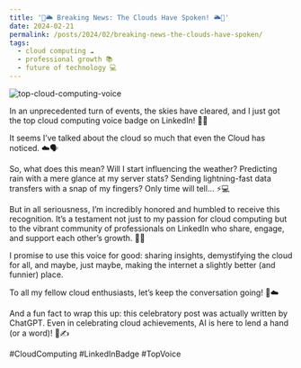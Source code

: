 ```yaml
---
title: '🎉🌥️ Breaking News: The Clouds Have Spoken! 🌥️🎉'
date: 2024-02-21
permalink: /posts/2024/02/breaking-news-the-clouds-have-spoken/
tags:
  - cloud computing ☁️
  - professional growth 📚
  - future of technology 💻
---
```


![top-cloud-computing-voice](https://github.com/paraskevasleivadaros/paraskevasleivadaros.github.io/assets/16403754/f5ccdeba-6be2-4491-b9cb-f718733f6112)

In an unprecedented turn of events, the skies have cleared, and I just got the top cloud computing voice badge on LinkedIn! 🏅✨

It seems I’ve talked about the cloud so much that even the Cloud has noticed. ☁️🗣️

So, what does this mean? Will I start influencing the weather? Predicting rain with a mere glance at my server stats? Sending lightning-fast data transfers with a snap of my fingers? Only time will tell… ⚡️💻

But in all seriousness, I’m incredibly honored and humbled to receive this recognition. It’s a testament not just to my passion for cloud computing but to the vibrant community of professionals on LinkedIn who share, engage, and support each other’s growth. 🌱🤝

I promise to use this voice for good: sharing insights, demystifying the cloud for all, and maybe, just maybe, making the internet a slightly better (and funnier) place.

To all my fellow cloud enthusiasts, let’s keep the conversation going! 🌈☁️

And a fun fact to wrap this up: this celebratory post was actually written by ChatGPT. Even in celebrating cloud achievements, AI is here to lend a hand (or a word)! 🤖✍️

#CloudComputing #LinkedInBadge #TopVoice

